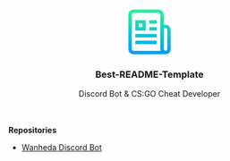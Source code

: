 <br />
<p align="center">
  <a href="https://github.com/othneildrew/Best-README-Template">
    <img src="images/logo.png" alt="Logo" width="80" height="80">
  </a>

  <h3 align="center">Best-README-Template</h3>

  <p align="center">
    Discord Bot & CS:GO Cheat Developer
    <br />
  <br />
  <br />

</p>

  <ui><b>Repositories</b></ui>
     <ul>
      <li><a href=https://github.com/LuciaKRPNR/wanhedabot/>Wanheda Discord Bot</href></li>
   </ul>
